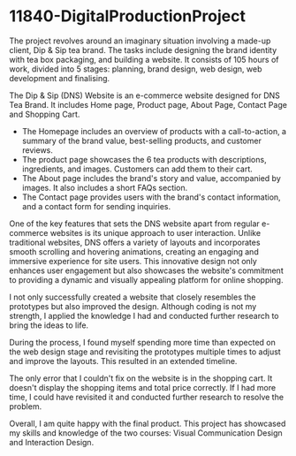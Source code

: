# 11840-DigitalProductionProject
The project revolves around an imaginary situation involving a made-up client, Dip & Sip tea brand. The tasks include designing the brand identity with tea box packaging, and building a website. It consists of 105 hours of work, divided into 5 stages: planning, brand design, web design, web development and finalising. 

The Dip & Sip (DNS) Website is an e-commerce website designed for DNS Tea Brand. It includes Home page, Product page, About Page, Contact Page and Shopping Cart.

- The Homepage includes an overview of products with a call-to-action, a summary of the brand value, best-selling products, and customer reviews.
- The product page showcases the 6 tea products with descriptions, ingredients, and images. Customers can add them to their cart.
- The About page includes the brand's story and value, accompanied by images. It also includes a short FAQs section.
- The Contact page provides users with the brand's contact information, and a contact form for sending inquiries.

One of the key features that sets the DNS website apart from regular e-commerce websites is its unique approach to user interaction. Unlike traditional websites, DNS offers a variety of layouts and incorporates smooth scrolling and hovering animations, creating an engaging and immersive experience for site users. This innovative design not only enhances user engagement but also showcases the website's commitment to providing a dynamic and visually appealing platform for online shopping.

I not only successfully created a website that closely resembles the prototypes but also improved the design. Although coding is not my strength, I applied the knowledge I had and conducted further research to bring the ideas to life.

During the process, I found myself spending more time than expected on the web design stage and revisiting the prototypes multiple times to adjust and improve the layouts. This resulted in an extended timeline.

The only error that I couldn't fix on the website is in the shopping cart. It doesn't display the shopping items and total price correctly. If I had more time, I could have revisited it and conducted further research to resolve the problem.

Overall, I am quite happy with the final product. This project has showcased my skills and knowledge of the two courses: Visual Communication Design and Interaction Design.
